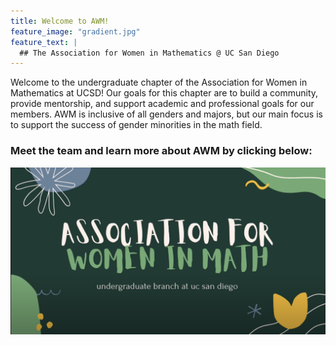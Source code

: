 ```yaml
---
title: Welcome to AWM!
feature_image: "gradient.jpg"
feature_text: |
  ## The Association for Women in Mathematics @ UC San Diego
---
```


Welcome to the undergraduate chapter of the Association for Women in Mathematics at UCSD! Our goals for this chapter are to build a community, provide mentorship, and support academic and professional goals for our members. AWM is inclusive of all genders and majors, but our main focus is to support the success of gender minorities in the math field. 


### Meet the team and learn more about AWM by clicking below:

[![AWMYouTube](/assets/AWMVideoScreenShot.png)](https://www.youtube.com/watch?v=faTobNf-6-k)
